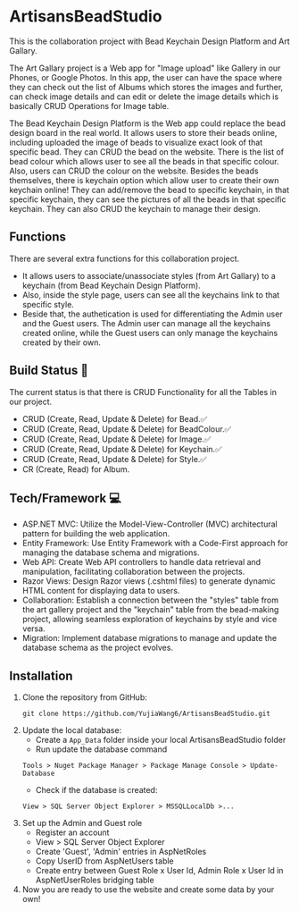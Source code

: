 # ArtisansBeadStudio
This is the collaboration project with Bead Keychain Design Platform and Art Gallary. 

The Art Gallary project is a Web app for "Image upload" like Gallery in our Phones, or Google Photos. In this app, the user can have the space where they can check out the list of Albums which stores the images and further, can check image details and can edit or delete the image details which is basically CRUD Operations for Image table.

The Bead Keychain Design Platform is the Web app could replace the bead design board in the real world. It allows users to store their beads online, including uploaded the image of beads to visualize exact look of that specific bead. They can CRUD the bead on the website. There is the list of bead colour which allows user to see all the beads in that specific colour. Also, users can CRUD the colour on the website. Besides the beads themselves, there is keychain option which allow user to create their own keychain online! They can add/remove the bead to specific keychain, in that specific keychain, they can see the pictures of all the beads in that specific keychain. They can also CRUD the keychain to manage their design.

## Functions
There are several extra functions for this collaboration project.
- It allows users to associate/unassociate styles (from Art Gallary) to a keychain (from Bead Keychain Design Platform).
- Also, inside the style page, users can see all the keychains link to that specific style.
- Beside that, the authetication is used for differentiating the Admin user and the Guest users. The Admin user can manage all the keychains created online, while the Guest users can only manage the keychains created by their own.

## Build Status 👾
The current status is that there is CRUD Functionality for all the Tables in our project.
- CRUD (Create, Read, Update & Delete) for Bead.✅
- CRUD (Create, Read, Update & Delete) for BeadColour.✅
- CRUD (Create, Read, Update & Delete) for Image.✅
- CRUD (Create, Read, Update & Delete) for Keychain.✅
- CRUD (Create, Read, Update & Delete) for Style.✅
- CR (Create, Read) for Album.

## Tech/Framework 💻
- ASP.NET MVC: Utilize the Model-View-Controller (MVC) architectural pattern for building the web application.
- Entity Framework: Use Entity Framework with a Code-First approach for managing the database schema and migrations.
- Web API: Create Web API controllers to handle data retrieval and manipulation, facilitating collaboration between the projects.
- Razor Views: Design Razor views (.cshtml files) to generate dynamic HTML content for displaying data to users.
- Collaboration: Establish a connection between the "styles" table from the art gallery project and the "keychain" table from the bead-making project, allowing seamless exploration of keychains by style and vice versa.
- Migration: Implement database migrations to manage and update the database schema as the project evolves.

## Installation
1. Clone the repository from GitHub:
   ```
   git clone https://github.com/YujiaWang6/ArtisansBeadStudio.git
   ```
2. Update the local database:
   - Create a ```App_Data``` folder inside your local ArtisansBeadStudio folder
   - Run update the database command
   ```
   Tools > Nuget Package Manager > Package Manage Console > Update-Database
   ```
   - Check if the database is created:
   ```
   View > SQL Server Object Explorer > MSSQLLocalDb >...
   ```
3. Set up the Admin and Guest role
   - Register an account
   - View > SQL Server Object Explorer
   - Create 'Guest', 'Admin' entries in AspNetRoles
   - Copy UserID from AspNetUsers table
   - Create entry between Guest Role x User Id, Admin Role x User Id in AspNetUserRoles bridging table
4. Now you are ready to use the website and create some data by your own!

